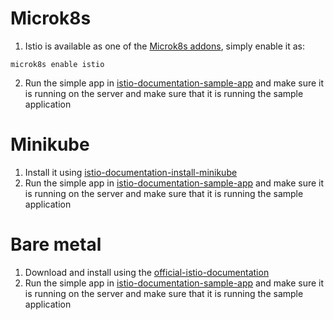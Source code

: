# Microk8s
1. Istio is available as one of the [Microk8s addons](https://istio.io/latest/docs/setup/platform-setup/microk8s/), simply enable it as:
```
microk8s enable istio
```
2. Run the simple app in [istio-documentation-sample-app](https://istio.io/latest/docs/setup/getting-started/#bookinfo) and make sure it is running on the server and make sure that it is running the sample application

# Minikube
1. Install it using [istio-documentation-install-minikube](https://istio.io/latest/docs/setup/platform-setup/minikube/)
2. Run the simple app in [istio-documentation-sample-app](https://istio.io/latest/docs/setup/getting-started/#bookinfo) and make sure it is running on the server and make sure that it is running the sample application

# Bare metal
1. Download and install using the [official-istio-documentation](https://istio.io/latest/docs/setup/getting-started/)
2. Run the simple app in [istio-documentation-sample-app](https://istio.io/latest/docs/setup/getting-started/#bookinfo) and make sure it is running on the server and make sure that it is running the sample application